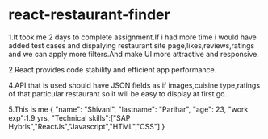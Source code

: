 # react-restaurant-finder

1.It took me 2 days to complete assignment.If i had more time i would have added test cases and dispalying restaurant site page,likes,reviews,ratings and we can apply more filters.And make UI more attractive and responsive.

2.React provides code stability and efficient app performance.

4.API that is used should have JSON fields as if images,cuisine type,ratings of that particular restaurant so it will be easy to display at first go.

5.This is me
{
"name": "Shivani",
"lastname": "Parihar",
"age": 23,
"work exp":1.9 yrs,
"Technical skills":["SAP Hybris","ReactJs","Javascript","HTML","CSS"]
}


